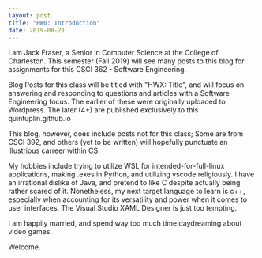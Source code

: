 ```yaml
---
layout: post
title: "HW0: Introduction"
date: 2019-08-21
---
```


I am Jack Fraser, a Senior in Computer Science at the College of Charleston. This semester (Fall 2019) will see many posts to this blog for assignments for this CSCI 362 - Software Engineering.

Blog Posts for this class will be titled with "HWX: Title", and will focus on answering and responding to questions and articles with a Software Engineering focus. The earlier of these were originally uploaded to Wordpress. The later (4+) are published exclusively to this quintuplin.github.io

This blog, however, does include posts not for this class; Some are from CSCI 392, and others (yet to be written) will hopefully punctuate an illustrious carreer within CS.

My hobbies include trying to utilize WSL for intended-for-full-linux applications, making .exes in Python, and utilizing vscode religiously. I have an irrational dislike of Java, and pretend to like C despite actually being rather scared of it. Nonetheless, my next target language to learn is c++, especially when accounting for its versatility and power when it comes to user interfaces. The Visual Studio XAML Designer is just too tempting. 

I am happily married, and spend way too much time daydreaming about video games.

Welcome.
